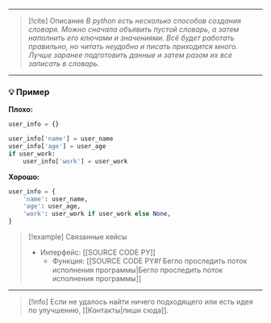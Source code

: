 ***

> [!cite] Описание
>_В python есть несколько способов создания словаря. Можно сначала объявить пустой словарь, а затем наполнить его ключами и значениями. Всё будет работать правильно, но читать неудобно и писать приходится много. Лучше заранее подготовить данные и затем разом их все записать в словарь._

***
### 💡 Пример


**Плохо:**
```python
user_info = {}

user_info['name'] = user_name
user_info['age'] = user_age
if user_work:
    user_info['work'] = user_work
```

**Хорошо:**
```python
user_info = {
    'name': user_name,
    'age': user_age,
    'work': user_work if user_work else None,
}
```

> [!example] Связанные кейсы
>- Интерфейс: [[SOURCE CODE PY]]
>	- Функция: [[SOURCE CODE PY#𝑓 Бегло проследить поток исполнения программы|Бегло проследить поток исполнения программы]]

***

> [!info]
> Если не удалось найти ничего подходящего или есть идея по улучшению, [[Контакты|пиши сюда]].
